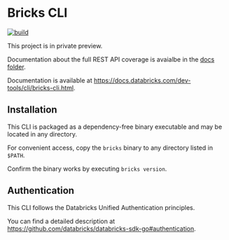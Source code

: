 # Bricks CLI

[![build](https://github.com/databricks/bricks/workflows/build/badge.svg?branch=main)](https://github.com/databricks/bricks/actions?query=workflow%3Abuild+branch%3Amain)

This project is in private preview.

Documentation about the full REST API coverage is avaialbe in the [docs folder](docs/commands.md).

Documentation is available at https://docs.databricks.com/dev-tools/cli/bricks-cli.html.

## Installation

This CLI is packaged as a dependency-free binary executable and may be located in any directory.

For convenient access, copy the `bricks` binary to any directory listed in `$PATH`.

Confirm the binary works by executing `bricks version`.

## Authentication

This CLI follows the Databricks Unified Authentication principles.

You can find a detailed description at https://github.com/databricks/databricks-sdk-go#authentication.
